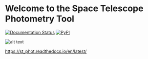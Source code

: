 Welcome to the Space Telescope Photometry Tool
==============================================

[![Documentation Status](https://readthedocs.org/projects/st_phot/badge/?version=latest)](http://st_phot.readthedocs.org/en/latest/?badge=latest)
[![PyPI](https://img.shields.io/pypi/v/st_phot.svg?style=flat-square)](https://pypi.python.org/pypi/st_phot)

![alt text](Docs/source/_static/st_phot.png?raw=true)

https://st_phot.readthedocs.io/en/latest/